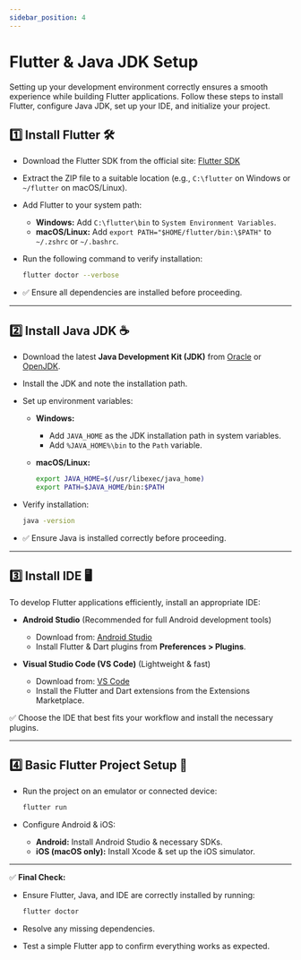 ```yaml
---
sidebar_position: 4
---
```


# Flutter & Java JDK Setup

Setting up your development environment correctly ensures a smooth experience while building Flutter applications. Follow these steps to install Flutter, configure Java JDK, set up your IDE, and initialize your project.

## 1️⃣ Install Flutter 🛠️

- Download the Flutter SDK from the official site: [Flutter SDK](https://flutter.dev/docs/get-started/install)
- Extract the ZIP file to a suitable location (e.g., `C:\flutter` on Windows or `~/flutter` on macOS/Linux).
- Add Flutter to your system path:
  - **Windows:** Add `C:\flutter\bin` to `System Environment Variables`.
  - **macOS/Linux:** Add `export PATH="$HOME/flutter/bin:\$PATH"` to `~/.zshrc` or `~/.bashrc`.
- Run the following command to verify installation:
  
  ```sh
  flutter doctor --verbose
  ```
- ✅ Ensure all dependencies are installed before proceeding.

---

## 2️⃣ Install Java JDK ☕

- Download the latest **Java Development Kit (JDK)** from [Oracle](https://www.oracle.com/java/technologies/javase-downloads.html) or [OpenJDK](https://openjdk.org/).
- Install the JDK and note the installation path.
- Set up environment variables:
  
  - **Windows:**
    - Add `JAVA_HOME` as the JDK installation path in system variables.
    - Add `%JAVA_HOME%\bin` to the `Path` variable.
  - **macOS/Linux:**
    
    ```sh
    export JAVA_HOME=$(/usr/libexec/java_home)
    export PATH=$JAVA_HOME/bin:$PATH
    ```
- Verify installation:

  ```sh
  java -version
  ```
- ✅ Ensure Java is installed correctly before proceeding.

---

## 3️⃣ Install IDE 🖥️

To develop Flutter applications efficiently, install an appropriate IDE:

- **Android Studio** (Recommended for full Android development tools)

  - Download from: [Android Studio](https://developer.android.com/studio)
  - Install Flutter & Dart plugins from **Preferences > Plugins**.

- **Visual Studio Code (VS Code)** (Lightweight & fast)

  - Download from: [VS Code](https://code.visualstudio.com/)
  - Install the Flutter and Dart extensions from the Extensions Marketplace.
  
✅ Choose the IDE that best fits your workflow and install the necessary plugins.

---

## 4️⃣ Basic Flutter Project Setup 📂

- Run the project on an emulator or connected device:
  
  ```sh
  flutter run
  ```
- Configure Android & iOS:
  - **Android:** Install Android Studio & necessary SDKs.
  - **iOS (macOS only):** Install Xcode & set up the iOS simulator.

---

✅ **Final Check:**

- Ensure Flutter, Java, and IDE are correctly installed by running:
  
  ```sh
  flutter doctor
  ```
- Resolve any missing dependencies.
- Test a simple Flutter app to confirm everything works as expected.
